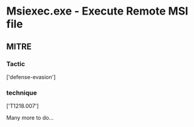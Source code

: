 # Msiexec.exe - Execute Remote MSI file

## MITRE

### Tactic
['defense-evasion']

### technique
['T1218.007']

Many more to do...
